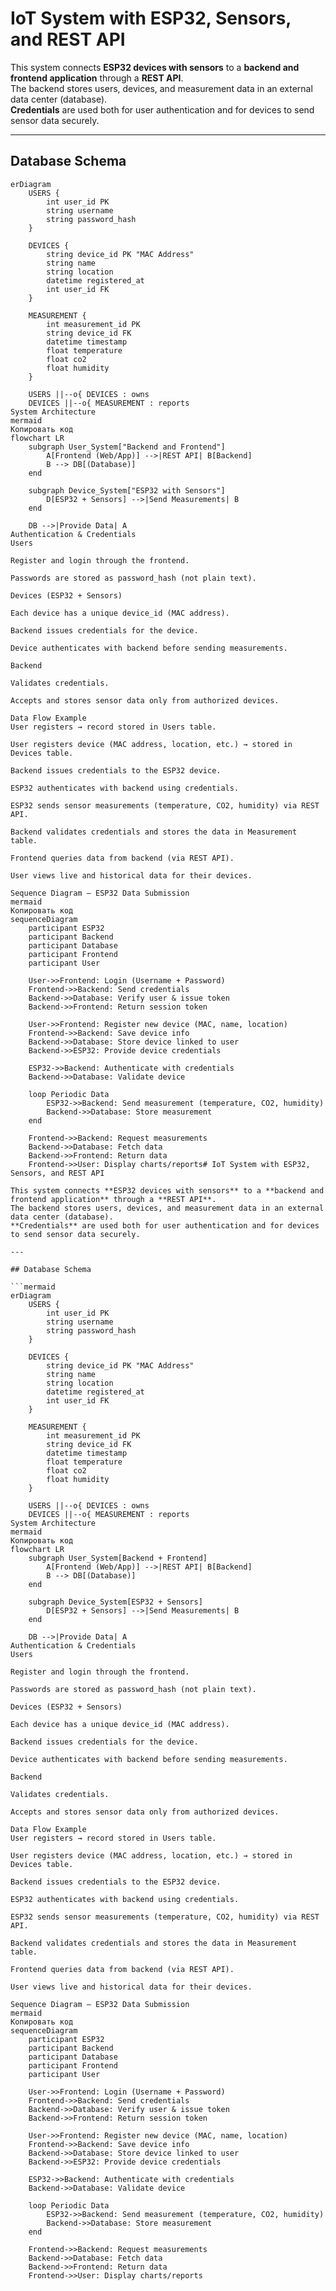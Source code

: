 # IoT System with ESP32, Sensors, and REST API

This system connects **ESP32 devices with sensors** to a **backend and frontend application** through a **REST API**.  
The backend stores users, devices, and measurement data in an external data center (database).  
**Credentials** are used both for user authentication and for devices to send sensor data securely.

---

## Database Schema

```mermaid
erDiagram
    USERS {
        int user_id PK
        string username
        string password_hash
    }

    DEVICES {
        string device_id PK "MAC Address"
        string name
        string location
        datetime registered_at
        int user_id FK
    }

    MEASUREMENT {
        int measurement_id PK
        string device_id FK
        datetime timestamp
        float temperature
        float co2
        float humidity
    }

    USERS ||--o{ DEVICES : owns
    DEVICES ||--o{ MEASUREMENT : reports
System Architecture
mermaid
Копировать код
flowchart LR
    subgraph User_System["Backend and Frontend"]
        A[Frontend (Web/App)] -->|REST API| B[Backend]
        B --> DB[(Database)]
    end

    subgraph Device_System["ESP32 with Sensors"]
        D[ESP32 + Sensors] -->|Send Measurements| B
    end

    DB -->|Provide Data| A
Authentication & Credentials
Users

Register and login through the frontend.

Passwords are stored as password_hash (not plain text).

Devices (ESP32 + Sensors)

Each device has a unique device_id (MAC address).

Backend issues credentials for the device.

Device authenticates with backend before sending measurements.

Backend

Validates credentials.

Accepts and stores sensor data only from authorized devices.

Data Flow Example
User registers → record stored in Users table.

User registers device (MAC address, location, etc.) → stored in Devices table.

Backend issues credentials to the ESP32 device.

ESP32 authenticates with backend using credentials.

ESP32 sends sensor measurements (temperature, CO2, humidity) via REST API.

Backend validates credentials and stores the data in Measurement table.

Frontend queries data from backend (via REST API).

User views live and historical data for their devices.

Sequence Diagram – ESP32 Data Submission
mermaid
Копировать код
sequenceDiagram
    participant ESP32
    participant Backend
    participant Database
    participant Frontend
    participant User

    User->>Frontend: Login (Username + Password)
    Frontend->>Backend: Send credentials
    Backend->>Database: Verify user & issue token
    Backend->>Frontend: Return session token

    User->>Frontend: Register new device (MAC, name, location)
    Frontend->>Backend: Save device info
    Backend->>Database: Store device linked to user
    Backend->>ESP32: Provide device credentials

    ESP32->>Backend: Authenticate with credentials
    Backend->>Database: Validate device

    loop Periodic Data
        ESP32->>Backend: Send measurement (temperature, CO2, humidity)
        Backend->>Database: Store measurement
    end

    Frontend->>Backend: Request measurements
    Backend->>Database: Fetch data
    Backend->>Frontend: Return data
    Frontend->>User: Display charts/reports# IoT System with ESP32, Sensors, and REST API

This system connects **ESP32 devices with sensors** to a **backend and frontend application** through a **REST API**.  
The backend stores users, devices, and measurement data in an external data center (database).  
**Credentials** are used both for user authentication and for devices to send sensor data securely.

---

## Database Schema

```mermaid
erDiagram
    USERS {
        int user_id PK
        string username
        string password_hash
    }

    DEVICES {
        string device_id PK "MAC Address"
        string name
        string location
        datetime registered_at
        int user_id FK
    }

    MEASUREMENT {
        int measurement_id PK
        string device_id FK
        datetime timestamp
        float temperature
        float co2
        float humidity
    }

    USERS ||--o{ DEVICES : owns
    DEVICES ||--o{ MEASUREMENT : reports
System Architecture
mermaid
Копировать код
flowchart LR
    subgraph User_System[Backend + Frontend]
        A[Frontend (Web/App)] -->|REST API| B[Backend]
        B --> DB[(Database)]
    end

    subgraph Device_System[ESP32 + Sensors]
        D[ESP32 + Sensors] -->|Send Measurements| B
    end

    DB -->|Provide Data| A
Authentication & Credentials
Users

Register and login through the frontend.

Passwords are stored as password_hash (not plain text).

Devices (ESP32 + Sensors)

Each device has a unique device_id (MAC address).

Backend issues credentials for the device.

Device authenticates with backend before sending measurements.

Backend

Validates credentials.

Accepts and stores sensor data only from authorized devices.

Data Flow Example
User registers → record stored in Users table.

User registers device (MAC address, location, etc.) → stored in Devices table.

Backend issues credentials to the ESP32 device.

ESP32 authenticates with backend using credentials.

ESP32 sends sensor measurements (temperature, CO2, humidity) via REST API.

Backend validates credentials and stores the data in Measurement table.

Frontend queries data from backend (via REST API).

User views live and historical data for their devices.

Sequence Diagram – ESP32 Data Submission
mermaid
Копировать код
sequenceDiagram
    participant ESP32
    participant Backend
    participant Database
    participant Frontend
    participant User

    User->>Frontend: Login (Username + Password)
    Frontend->>Backend: Send credentials
    Backend->>Database: Verify user & issue token
    Backend->>Frontend: Return session token

    User->>Frontend: Register new device (MAC, name, location)
    Frontend->>Backend: Save device info
    Backend->>Database: Store device linked to user
    Backend->>ESP32: Provide device credentials

    ESP32->>Backend: Authenticate with credentials
    Backend->>Database: Validate device

    loop Periodic Data
        ESP32->>Backend: Send measurement (temperature, CO2, humidity)
        Backend->>Database: Store measurement
    end

    Frontend->>Backend: Request measurements
    Backend->>Database: Fetch data
    Backend->>Frontend: Return data
    Frontend->>User: Display charts/reports